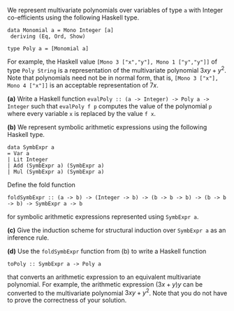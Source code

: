 We represent multivariate polynomials over variables of type `a` with Integer co-efficients using the following Haskell type.

```
data Monomial a = Mono Integer [a]
 deriving (Eq, Ord, Show)
 
type Poly a = [Monomial a]
```

For example, the Haskell value `[Mono 3 ["x","y"], Mono 1 ["y","y"]]` of type `Poly String` is a representation of the multivariate polynomial $3xy + y^{2}$. Note that polynomials need not be in normal form, that is, `[Mono 3 ["x"], Mono 4 ["x"]]` is an acceptable representation of $7x$.

**(a)** Write a Haskell function `evalPoly :: (a -> Integer) -> Poly a -> Integer` such that `evalPoly f p` computes the value of the polynomial `p` where every variable `x` is replaced by the value `f x`.

**(b)** We represent symbolic arithmetic expressions using the following Haskell type.

```
data SymbExpr a
= Var a
| Lit Integer
| Add (SymbExpr a) (SymbExpr a)
| Mul (SymbExpr a) (SymbExpr a)
```

Define the fold function

```
foldSymbExpr :: (a -> b) -> (Integer -> b) -> (b -> b -> b) -> (b -> b -> b) -> SymbExpr a -> b
```

for symbolic arithmetic expressions represented using `SymbExpr a`.

**(c)** Give the induction scheme for structural induction over `SymbExpr a` as an inference rule.

**(d)** Use the `foldSymbExpr` function from (b) to write a Haskell function

```
toPoly :: SymbExpr a -> Poly a
```

that converts an arithmetic expression to an equivalent multivariate polynomial. For example, the arithmetic expression $(3x+y)y$ can be converted to the multivariate polynomial $3xy + y^{2}$. Note that you do not have to prove the correctness of your solution.
